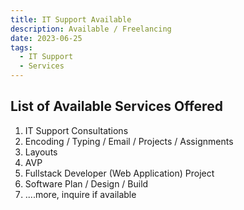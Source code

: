 ```yaml
---
title: IT Support Available 
description: Available / Freelancing
date: 2023-06-25
tags:
  - IT Support
  - Services
---
```


<!--<img src="./src/assets/img/artdevhashcover.png" width="100%">-->
## List of Available Services Offered
1. IT Support Consultations 
2. Encoding / Typing / Email / Projects / Assignments
3. Layouts
4. AVP
5. Fullstack Developer (Web Application) Project
6. Software Plan / Design / Build
7. ....more, inquire if available